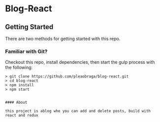 # Blog-React

## Getting Started

There are two methods for getting started with this repo.

### Familiar with Git?
Checkout this repo, install dependencies, then start the gulp process with the following:

```
> git clone https://github.com/pleaobraga/blog-react.git
> cd blog-react
> npm install
> npm start


#### About

this project is ablog whe you can add and delete posts, build with react and redux
